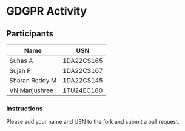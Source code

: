 # GDGPR Activity

## Participants

| Name   | USN        |
|--------|------------|
| Suhas A| 1DA22CS165 |
| Sujan P| 1DA22CS167 |
| Sharan Reddy M| 1DA22CS145|
| VN Manjushree| 1TU24EC180 |
### Instructions
Please add your name and USN to the fork and submit a pull request.

